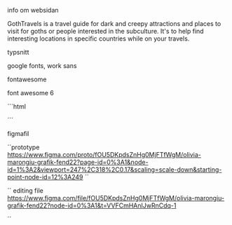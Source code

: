  info om websidan

GothTravels is a travel guide for dark and creepy attractions and places to visit for goths or people interested in the subculture. It's to help find interesting locations in specific countries while on your travels. 

 typsnitt

google fonts, work sans

<link rel="preconnect" href="https://fonts.googleapis.com">
<link rel="preconnect" href="https://fonts.gstatic.com" crossorigin>
<link href="https://fonts.googleapis.com/css2?family=Quicksand:wght@400;500;600;700&family=Work+Sans:ital,wght@0,300;0,400;0,500;1,300;1,400&display=swap" rel="stylesheet">



 fontawesome

font awesome 6 

´´´html
<script src="https://kit.fontawesome.com/8da62fe231.js" crossorigin="anonymous"></script>
´´´

 figmafil

´´prototype
https://www.figma.com/proto/fOU5DKpdsZnHg0MjFTfWgM/olivia-marongiu-grafik-fend22?page-id=0%3A1&node-id=1%3A2&viewport=247%2C318%2C0.17&scaling=scale-down&starting-point-node-id=12%3A249
´´

´´ editing file
https://www.figma.com/file/fOU5DKpdsZnHg0MjFTfWgM/olivia-marongiu-grafik-fend22?node-id=0%3A1&t=VVFCmHAnIJwRnCdq-1

´´



